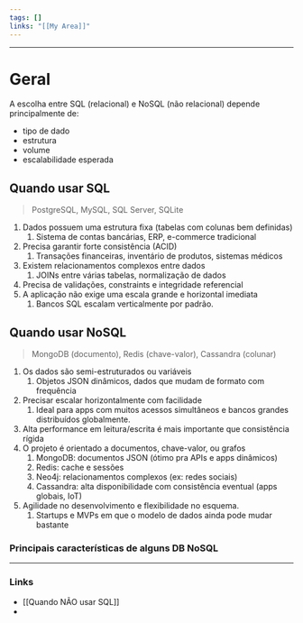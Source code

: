 ```yaml
---
tags: []
links: "[[My Area]]"
---
```

---

# Geral
A escolha entre SQL (relacional) e NoSQL (não relacional) depende principalmente de:
* tipo de dado
* estrutura
* volume
* escalabilidade esperada

## Quando usar SQL
> PostgreSQL, MySQL, SQL Server, SQLite

1. Dados possuem uma estrutura fixa (tabelas com colunas bem definidas)
	1. Sistema de contas bancárias, ERP, e-commerce tradicional
2. Precisa garantir forte consistência (ACID)
	1. Transações financeiras, inventário de produtos, sistemas médicos
3. Existem relacionamentos complexos entre dados
	1. JOINs entre várias tabelas, normalização de dados
4. Precisa de validações, constraints e integridade referencial
5. A aplicação não exige uma escala grande e horizontal imediata
	1. Bancos SQL escalam verticalmente por padrão.

## Quando usar NoSQL
> MongoDB (documento), Redis (chave-valor), Cassandra (colunar)

1. Os dados são semi-estruturados ou variáveis
	1. Objetos JSON dinâmicos, dados que mudam de formato com frequência
2. Precisar escalar horizontalmente com facilidade
	1. Ideal para apps com muitos acessos simultâneos e bancos grandes distribuídos globalmente.
3. Alta performance em leitura/escrita é mais importante que consistência rígida
4. O projeto é orientado a documentos, chave-valor, ou grafos 
	1. MongoDB: documentos JSON (ótimo pra APIs e apps dinâmicos)
	2. Redis: cache e sessões
	3. Neo4j: relacionamentos complexos (ex: redes sociais)
	4. Cassandra: alta disponibilidade com consistência eventual (apps globais, IoT)
5. Agilidade no desenvolvimento e flexibilidade no esquema.
	1. Startups e MVPs em que o modelo de dados ainda pode mudar bastante


### Principais características de alguns DB NoSQL







---
### Links
* [[Quando NÃO usar SQL]]
* 
